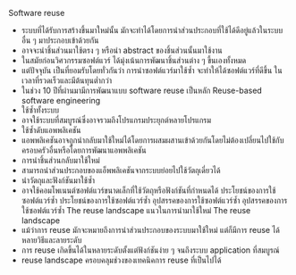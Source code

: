 Software reuse
*	ระบบที่ได้รับการสร้างขึ้นมาใหม่นั้น มักจะทำได้โดยการนำส่วนประกอบที่ใช้ได้ดีอยู่แล้วในระบบอื่น ๆ มาประกอบเข้าด้วยกัน
*	อาจจะนำชิ้นส่วนมาใช้ตรง ๆ  หรือนำ abstract ของชิ้นส่วนนั้นมาใช้งาน
*	ในสมัยก่อนวิศวกรรมซอฟต์แวร์ ได้มุ่งเน้นการพัฒนาชิ้นส่วนต่าง ๆ ขึ้นเองทั้งหมด
*	แต่ปัจจุบัน เป็นที่ยอมรับโดยทั่วกันว่า การนำซอฟต์แวร์มาใช้ซ้ำ จะทำให้ได้ซอฟต์แวร์ที่ดีขึ้น ในเวลาที่รวดเร็วและมีต้นทุนต่ำกว่า
*	ในช่วง 10 ปีที่ผ่านมามีการพัฒนาแบบ software reuse เป็นหลัก
Reuse-based software engineering
*	ใช้ซ้ำทั้งระบบ
*	อาจใช้ระบบที่สมบูรณ์ซึ่งอาจรวมถึงโปรแกรมประยุกต์หลายโปรแกรม
*	ใช้ซ้ำดับแอพพลิเคชัน
*	แอพพลิเคชันอาจถูกนำกลับมาใช้ใหม่ได้โดยการผสมผสานเข้าด้วยกันโดยไม่ต้องเปลี่ยนไปใช้กับครอบครัวอื่นหรือโดยการพัฒนาแอพพลิเคชัน
*	การนำชิ้นส่วนกลับมาใช้ใหม่
*	สามารถนำส่วนประกอบของแอ็พพลิเคชันจากระบบย่อยไปใช้วัตถุเดี่ยวได้
*	นำวัตถุและฟังก์ชันมาใช้ซ้ำ
*	อาจใช้คอมโพเนนต์ซอฟต์แวร์ขนาดเล็กที่ใช้วัตถุหรือฟังก์ชันที่กำหนดได้
ประโยชน์ของการใช้ซอฟต์แวร์ซ้ำ
ประโยชน์ของการใช้ซอฟต์แวร์ซ้ำ
อุปสรรคของการใช้ซอฟต์แวร์ซ้ำ
อุปสรรคของการใช้ซอฟต์แวร์ซ้ำ
The reuse landscape
แนวในการนำมาใช้ใหม่
The reuse landscape
*	แม้ว่าการ reuse มักจะหมายถึงการนำส่วนประกอบของระบบมาใช้ใหม่ แต่ก็มีการ reuse ได้หลายวิธีและลายระดับ
*	การ reuse เกิดขึ้นได้ในหลายระดับตั้งแต่ฟังก์ชันง่าย ๆ จนถึงระบบ application ที่สมบูรณ์
*	reuse landscape ครอบคลุมช่วงของเทคนิคการ reuse ที่เป็นไปได้
